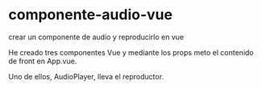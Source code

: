 # componente-audio-vue
crear un componente de audio y reproducirlo en vue

He creado tres componentes Vue y mediante los props meto el contenido de front en App.vue. 

Uno de ellos, AudioPlayer, lleva el reproductor.


